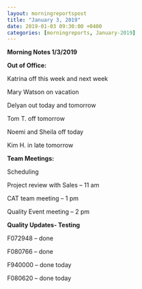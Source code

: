 ```yaml
---  
layout: morningreportspost  
title: "January 3, 2019"  
date: 2019-01-03 09:30:00 +0400  
categories: [morningreports, January-2019]  
---
```


**Morning Notes 1/3/2019**

**Out of Office:**

Katrina off this week and next week

Mary Watson on vacation

Delyan out today and tomorrow

Tom T. off tomorrow

Noemi and Sheila off today

Kim H. in late tomorrow

**Team Meetings:**

Scheduling

Project review with Sales – 11 am

CAT team meeting – 1 pm

Quality Event meeting – 2 pm

**Quality Updates- Testing**

F072948 – done

F080766 – done

F940000 – done today

F080620 – done today
